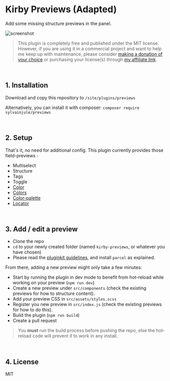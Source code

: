 # Kirby Previews (Adapted)

Add some missing structure previews in the panel.

![screenshot](https://user-images.githubusercontent.com/14079751/50736950-dcab0080-11c3-11e9-9548-02a04cdacaaf.jpg)

> This plugin is completely free and published under the MIT license. However, if you are using it in a commercial project and want to help me keep up with maintenance, please consider [making a donation of your choice](https://www.paypal.me/sylvainjule) or purchasing your license(s) through [my affiliate link](https://a.paddle.com/v2/click/1129/36369?link=1170).

<br/>

## 1. Installation

Download and copy this repository to ```/site/plugins/previews```

Alternatively, you can install it with composer: ```composer require sylvainjule/previews```

<br/>

## 2. Setup

That's it, no need for additional config. This plugin currently provides those field-previews :

- Multiselect
- Structure
- Tags
- Toggle
- [Color](https://github.com/TimOetting/kirby-color)
- [Colors](https://github.com/hananils/kirby-colors)
- [Color-palette](https://github.com/sylvainjule/kirby-color-palette)
- [Locator](https://github.com/sylvainjule/kirby-locator)

<br/>

## 3. Add / edit a preview

- Clone the repo
- `cd` to your newly created folder (named `kirby-previews`, or whatever you have chosen)
- Please read the [pluginkit guidelines](https://github.com/getkirby/pluginkit/tree/4-panel), and install `parcel` as explained.

From there, adding a new preview might only take a few minutes:

- Start by running the plugin in dev mode to benefit from hot-reload while working on your preview (`npm run dev`)
- Create a new preview under `src/components` (check the existing previews for how to structure content).
- Add your preview CSS in `src/assets/styles.scss`
- Register you new preview in `src/index.js` (check the existing previews for how to do this).
- Build the plugin (`npm run build`)
- Create a pull request

> You **must** run the build process before pushing the repo, else the hot-reload code will prevent it to work in any install.

<br/>

## 4. License

MIT
